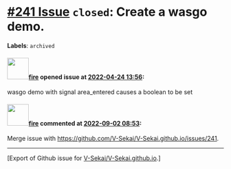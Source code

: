 # [\#241 Issue](https://github.com/V-Sekai/V-Sekai.github.io/issues/241) `closed`: Create a wasgo demo.
**Labels**: `archived`


#### <img src="https://avatars.githubusercontent.com/u/32321?u=c2e06a3d2b49a467aa907e54aa259516440267cc&v=4" width="50">[fire](https://github.com/fire) opened issue at [2022-04-24 13:56](https://github.com/V-Sekai/V-Sekai.github.io/issues/241):

wasgo demo with signal area_entered causes a boolean to be set

#### <img src="https://avatars.githubusercontent.com/u/32321?u=c2e06a3d2b49a467aa907e54aa259516440267cc&v=4" width="50">[fire](https://github.com/fire) commented at [2022-09-02 08:53](https://github.com/V-Sekai/V-Sekai.github.io/issues/241#issuecomment-1235244895):

Merge issue with https://github.com/V-Sekai/V-Sekai.github.io/issues/241.


-------------------------------------------------------------------------------



[Export of Github issue for [V-Sekai/V-Sekai.github.io](https://github.com/V-Sekai/V-Sekai.github.io).]
